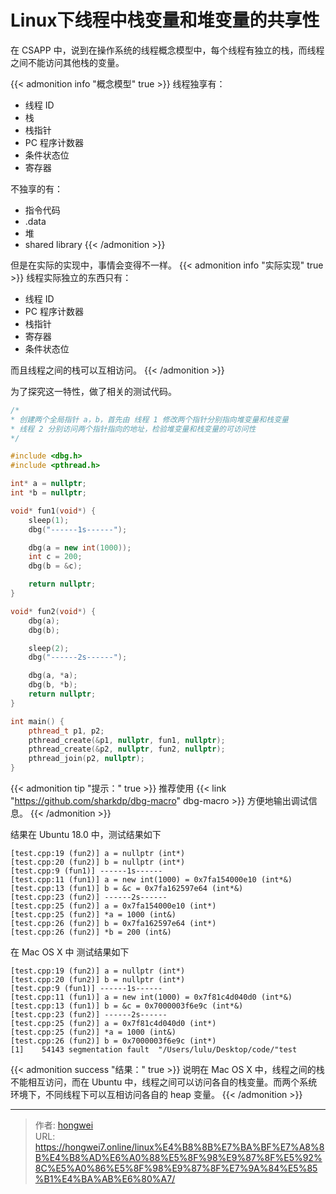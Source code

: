 # Linux下线程中栈变量和堆变量的共享性


在 CSAPP 中，说到在操作系统的线程概念模型中，每个线程有独立的栈，而线程之间不能访问其他栈的变量。

{{< admonition info "概念模型" true >}}
线程独享有：

- 线程 ID
- 栈
- 栈指针
- PC 程序计数器
- 条件状态位
- 寄存器

不独享的有：

- 指令代码
- .data
- 堆
- shared library
{{< /admonition >}}

但是在实际的实现中，事情会变得不一样。
{{< admonition info "实际实现" true >}}
线程实际独立的东西只有：

- 线程 ID
- PC 程序计数器
- 栈指针
- 寄存器
- 条件状态位

而且线程之间的栈可以互相访问。
{{< /admonition >}}

为了探究这一特性，做了相关的测试代码。

```cpp
/*
* 创建两个全局指针 a，b，首先由 线程 1 修改两个指针分别指向堆变量和栈变量
* 线程 2 分别访问两个指针指向的地址，检验堆变量和栈变量的可访问性
*/

#include <dbg.h>
#include <pthread.h>

int* a = nullptr;
int *b = nullptr;

void* fun1(void*) {
    sleep(1);
    dbg("------1s------");

    dbg(a = new int(1000));
    int c = 200;
    dbg(b = &c);

    return nullptr;
}

void* fun2(void*) {
    dbg(a);
    dbg(b);

    sleep(2);
    dbg("------2s------");

    dbg(a, *a);
    dbg(b, *b);
    return nullptr;
} 

int main() {
    pthread_t p1, p2;
    pthread_create(&p1, nullptr, fun1, nullptr);
    pthread_create(&p2, nullptr, fun2, nullptr);
    pthread_join(p2, nullptr);
}
```

{{< admonition tip "提示：" true >}}
推荐使用 {{< link "https://github.com/sharkdp/dbg-macro" dbg-macro >}} 方便地输出调试信息。
{{< /admonition >}}

结果在 Ubuntu 18.0 中，测试结果如下
```
[test.cpp:19 (fun2)] a = nullptr (int*)
[test.cpp:20 (fun2)] b = nullptr (int*)
[test.cpp:9 (fun1)] ------1s------
[test.cpp:11 (fun1)] a = new int(1000) = 0x7fa154000e10 (int*&)
[test.cpp:13 (fun1)] b = &c = 0x7fa162597e64 (int*&)
[test.cpp:23 (fun2)] ------2s------
[test.cpp:25 (fun2)] a = 0x7fa154000e10 (int*)
[test.cpp:25 (fun2)] *a = 1000 (int&)
[test.cpp:26 (fun2)] b = 0x7fa162597e64 (int*)
[test.cpp:26 (fun2)] *b = 200 (int&)
```
在 Mac OS X 中 测试结果如下
```
[test.cpp:19 (fun2)] a = nullptr (int*)
[test.cpp:20 (fun2)] b = nullptr (int*)
[test.cpp:9 (fun1)] ------1s------
[test.cpp:11 (fun1)] a = new int(1000) = 0x7f81c4d040d0 (int*&)
[test.cpp:13 (fun1)] b = &c = 0x7000003f6e9c (int*&)
[test.cpp:23 (fun2)] ------2s------
[test.cpp:25 (fun2)] a = 0x7f81c4d040d0 (int*)
[test.cpp:25 (fun2)] *a = 1000 (int&)
[test.cpp:26 (fun2)] b = 0x7000003f6e9c (int*)
[1]    54143 segmentation fault  "/Users/lulu/Desktop/code/"test
```

{{< admonition success "结果：" true >}}
说明在 Mac OS X 中，线程之间的栈不能相互访问，而在 Ubuntu 中，线程之间可以访问各自的栈变量。而两个系统环境下，不同线程下可以互相访问各自的 heap 变量。
{{< /admonition >}}

---

> 作者: [hongwei](https://github.com/hongwei7)  
> URL: https://hongwei7.online/linux%E4%B8%8B%E7%BA%BF%E7%A8%8B%E4%B8%AD%E6%A0%88%E5%8F%98%E9%87%8F%E5%92%8C%E5%A0%86%E5%8F%98%E9%87%8F%E7%9A%84%E5%85%B1%E4%BA%AB%E6%80%A7/  


